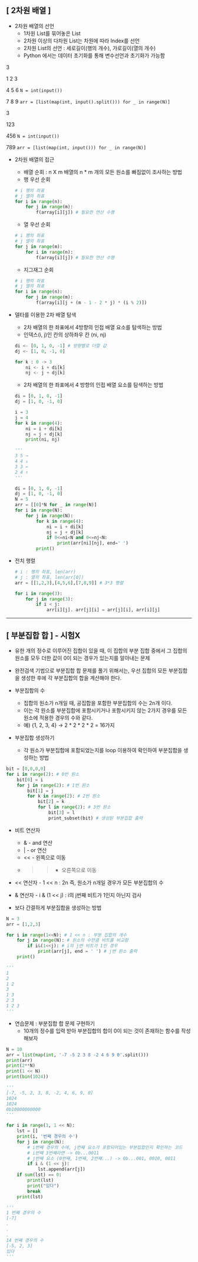 ## [ 2차원 배열 ]

- 2차원 배열의 선언
    - 1차원 List를 묶어놓은 List
    - 2차원 이상의 다차원 List는 차원에 따라 Index를 선언
    - 2차원 List의 선언 : 세로길이(행의 개수), 가로길이(열의 개수)
    - Python 에서는 데이터 초기화를 통해 변수선언과 초기화가 가능함

3

1 2 3

4 5 6     `N = int(input())`

7 8 9     `arr = [list(map(int, input().split())) for _ in range(N)]`

3

123

456     `N = int(input())`

789     `arr = [list(map(int, input())) for _ in range(N)]`

- 2차원 배열의 접근
    - 배열 순회 : n X m 배열의 n * m 개의 모든 원소를 빠짐없이 조사하는 방법
    - 행 우선 순회
    
    ```python
    # i 행의 좌표
    # j 열의 좌표
    for i in range(n):
    	for j in range(m):
    		f(array[i][j]) # 필요한 연산 수행
    ```
    
    - 열 우선 순회
    
    ```python
    # i 행의 좌표
    # j 열의 좌표
    for j in range(m):
    	for i in range(n):
    		f(array[i][j]) # 필요한 연산 수행
    ```
    
    - 지그재그 순회
    
    ```python
    # i 행의 좌표
    # j 열의 좌표
    for i in range(n):
    	for j in range(m):
    		f(array[i][j + (m - 1 - 2 * j) * (i % 2)])
    ```
    
- 델타를 이용한 2차 배열 탐색
    - 2차 배열의 한 좌표에서 4방향의 인접 배열 요소를 탐색하는 방법
    - 인덱스(i, j)인 칸의 상하좌우 칸 (ni, nj)
    
    ```python
    di <- [0, 1, 0, -1] # 방향별로 더할 값
    dj <- [1, 0, -1, 0]
    
    for k : 0 -> 3
    	ni <- i + di[k]
    	nj <- j + dj[k]
    ```
    
    - 2차 배열의 한 좌표에서 4 방향의 인접 배열 요소를 탐색하는 방법
    
    ```python
    di = [0, 1, 0, -1]
    dj = [1, 0, -1, 0]
    
    i = 3
    j = 4
    for k in range(4):
    	ni = i + di[k]
    	nj = j + dj[k]
    	print(ni, nj)
    
    '''
    3 5 →
    4 4 ↓
    3 3 ←
    2 4 ↑
    '''
    ```
    
    ```python
    di = [0, 1, 0, -1]
    dj = [1, 0, -1, 0]
    N = 5
    arr = [[0]*N for _ in range(N)]
    for i in range(N):
    	for j in range(N):
    		for k in range(4):
    			ni = i + di[k]
    			nj = j + dj[k]
                if 0<=ni<N and 0<=nj<N:
    			    print(arr[ni][nj], end=' ')
    	    print()
    ```
    
- 전치 행렬
    
    ```python
    # i : 행의 좌표, len(arr)
    # j : 열의 좌표, len(arr[0])
    arr = [[1,2,3],[4,5,6],[7,8,9]] # 3*3 행렬
    
    for i in range(3):
    	for j in range(3):
    		if i < j:
    			arr[i][j]. arr[j][i] = arr[j][i], arr[i][j]
    ```
    

---

## [ 부분집합 합 ] - 시험X

- 유한 개의 정수로 이루어진 집합이 있을 때, 이 집합의 부분 집합 중에서 그 집합의 원소를 모두 더한 값이 0이 되는 경우가 있는지를 알아내는 문제
- 완전검색 기법으로 부분집합 합 문제를 풀기 위해서는, 우선 집합의 모든 부분집합을 생성한 후에 각 부분집합의 합을 계산해야 한다.

- 부분집합의 수
    - 집합의 원소가 n개일 때, 공집합을 포함한 부분집합의 수는 2n개 이다.
    - 이는 각 원소를 부분집합에 포함시키거나 포함시키지 않는 2가지 경우를 모든 원소에 적용한 경우의 수와 같다.
    - 예) {1, 2, 3, 4} → 2 * 2 * 2 * 2 = 16가지
- 부분집합 생성하기
    - 각 원소가 부분집합에 포함되었는지를 loop 이용하여 확인하여 부분집합을 생성하는 방법

```python
bit = [0,0,0,0]
for i in range(2): # 0번 원소
	bit[0] = i
	for j in range(2): # 1번 원소
		bit[1] = j
		for k in range(2): # 2번 원소
			bit[2] = k
			for l in range(2): # 3번 원소
				bit[3] = l
				print_subset(bit) # 생성된 부분집합 출력
```

- 비트 연산자
    - & - and 연산
    - |  - or 연산
    - << - 왼쪽으로 이동
    - >> - 오른쪽으로 이동
- << 연산자 - 1 << n : 2n 즉, 원소가 n개일 경우가 모든 부분집합의 수
- & 연산자 - i & (1 << j) : i의 j번째 비트가 1인지 아닌지 검사

- 보다 간결하게 부분집합을 생성하는 방법

```python
N = 3
arr = [1,2,3]

for i in range(1<<N): # 1 << n : 부분 집합의 개수
    for j in range(N): # 원소의 수만큼 비트를 비교함
        if i&(1<<j): # i의 j번 비트가 1인 경우
            print(arr[j], end = ' ') # j번 원소 출력
    print()

'''
1 
2 
1 2 
3 
1 3 
2 3 
1 2 3
'''
```

- 연습문제 : 부분집합 합 문제 구현하기
    - 10개의 정수를 입력 받아 부분집합의 합이 0이 되는 것이 존재하는 함수를 작성해보자

```python
N = 10
arr = list(map(int, '-7 -5 2 3 8 -2 4 6 9 0'.split()))
print(arr)
print(2**N)
print(1 << N)
print(bin(1024))

'''
[-7, -5, 2, 3, 8, -2, 4, 6, 9, 0]
1024
1024
0b10000000000
'''
```

```python
for i in range(1, 1 << N):
    lst = []
    print(i, '번째 경우의 수')
    for j in range(N):
        # i번째 경우의 수에, j번째 요소가 포함되어있는 부분집합인지 확인하는 코드
        # i번째 3번째라면 -> 0b...0011
        # j번째 요소 (0번째, 1번째, 2번째...) -> 0b...001, 0010, 0011
        if i & (1 << j):
            lst.append(arr[j])
    if sum(lst) == 0:
        print(lst)
        print("있다")
        break
    print(lst)

'''
1 번째 경우의 수
[-7]
.
.
.
14 번째 경우의 수
[-5, 2, 3]
있다
'''
```